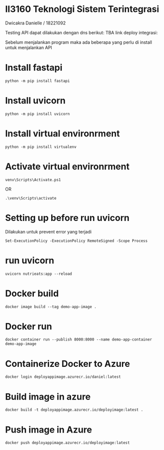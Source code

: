 # II3160 Teknologi Sistem Terintegrasi 

Dwicakra Danielle / 18221092

Testing API dapat dilakukan dengan dns berikut:
TBA link deploy integrasi:

Sebelum menjalankan program maka ada beberapa yang perlu di install untuk menjalankan API
# Install fastapi
```
python -m pip install fastapi     
```

# Install uvicorn
```
python -m pip install uvicorn     
```

# Install virtual environrment
```
python -m pip install virtualenv      
```

# Activate virtual environrment
```
venv\Scripts\Activate.ps1 
```
OR
```
.\venv\Scripts\activate
```

# Setting up before run uvicorn 
Dilakukan untuk prevent error yang terjadi
```
Set-ExecutionPolicy -ExecutionPolicy RemoteSigned -Scope Process
```

# run uvicorn 
```
uvicorn nutrieats:app --reload
```

# Docker build
```
docker image build --tag demo-app-image .
```
# Docker run
```
docker container run --publish 8000:8000 --name demo-app-container demo-app-image
```

# Containerize Docker to Azure
```
docker login deployappimage.azurecr.io/daniel:latest
```

# Build image in azure
```
docker build -t deployappimage.azurecr.io/deployimage:latest .
```

# Push image in Azure
```
docker push deployappimage.azurecr.io/deployimage:latest
```





